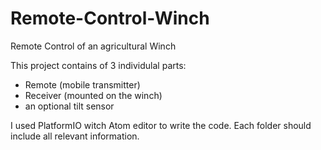 # Remote-Control-Winch
Remote Control of an agricultural Winch


This project contains of 3 individulal parts:

+ Remote (mobile transmitter)
+ Receiver (mounted on the winch)
+ an optional tilt sensor

I used PlatformIO witch Atom editor to write the code. Each folder should include all relevant information.
